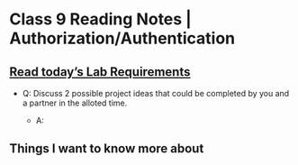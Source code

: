 # Class 9 Reading Notes | Authorization/Authentication

## [Read today’s Lab Requirements](https://codefellows.github.io/code-401-javascript-guide/curriculum/class-09/lab/)

- Q: Discuss 2 possible project ideas that could be completed by you and a partner in the alloted time.

  - A:

## Things I want to know more about
